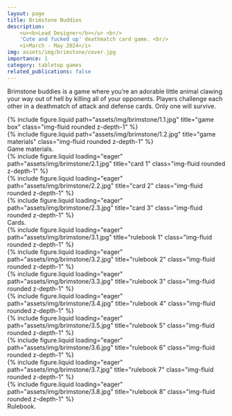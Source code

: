 ```yaml
---
layout: page
title: Brimstone Buddies
description: 
    <u><b>Lead Designer</b></u> <br/> 
    'Cute and fucked up' deathmatch card game. <br/> 
    <i>March - May 2024</i>
img: assets/img/brimstone/cover.jpg
importance: 1
category: tabletop games
related_publications: false
---
```


Brimstone buddies is a game where you’re an adorable little animal clawing your way out of hell by killing all of your opponents. Players challenge each other in a deathmatch of attack and defense cards. Only one will survive.

<div class="row">
    <div class="col-sm mt-3 mt-md-0">
        {% include figure.liquid path="assets/img/brimstone/1.1.jpg" title="game box" class="img-fluid rounded z-depth-1" %}
    </div>
    <div class="col-sm mt-3 mt-md-0">
        {% include figure.liquid path="assets/img/brimstone/1.2.jpg" title="game materials" class="img-fluid rounded z-depth-1" %}
    </div>
</div>
<div class="caption">
    Game materials.
</div>

<div class="row">
    <div class="col-sm mt-3 mt-md-0">
        {% include figure.liquid loading="eager" path="assets/img/brimstone/2.1.jpg" title="card 1" class="img-fluid rounded z-depth-1" %}
    </div>
    <div class="col-sm mt-3 mt-md-0">
        {% include figure.liquid loading="eager" path="assets/img/brimstone/2.2.jpg" title="card 2" class="img-fluid rounded z-depth-1" %}
    </div>
    <div class="col-sm mt-3 mt-md-0">
        {% include figure.liquid loading="eager" path="assets/img/brimstone/2.3.jpg" title="card 3" class="img-fluid rounded z-depth-1" %}
    </div>
</div>
<div class="caption">
    Cards.
</div>

<div class="row">
    <div class="col-3 mt-3 mt-md-0">
        {% include figure.liquid loading="eager" path="assets/img/brimstone/3.1.jpg" title="rulebook 1" class="img-fluid rounded z-depth-1" %}
    </div>
    <div class="col-3 mt-3 mt-md-0">
        {% include figure.liquid loading="eager" path="assets/img/brimstone/3.2.jpg" title="rulebook 2" class="img-fluid rounded z-depth-1" %}
    </div>
    <div class="col-3 mt-3 mt-md-0">
        {% include figure.liquid loading="eager" path="assets/img/brimstone/3.3.jpg" title="rulebook 3" class="img-fluid rounded z-depth-1" %}
    </div>
    <div class="col-3 mt-3 mt-md-0">
        {% include figure.liquid loading="eager" path="assets/img/brimstone/3.4.jpg" title="rulebook 4" class="img-fluid rounded z-depth-1" %}
    </div>
</div>
<div class="row">
    <div class="col-3 mt-3 mt-md-0">
        {% include figure.liquid loading="eager" path="assets/img/brimstone/3.5.jpg" title="rulebook 5" class="img-fluid rounded z-depth-1" %}
    </div>
    <div class="col-3 mt-3 mt-md-0">
        {% include figure.liquid loading="eager" path="assets/img/brimstone/3.6.jpg" title="rulebook 6" class="img-fluid rounded z-depth-1" %}
    </div>
    <div class="col-3 mt-3 mt-md-0">
        {% include figure.liquid loading="eager" path="assets/img/brimstone/3.7.jpg" title="rulebook 7" class="img-fluid rounded z-depth-1" %}
    </div>
    <div class="col-3 mt-3 mt-md-0">
        {% include figure.liquid loading="eager" path="assets/img/brimstone/3.8.jpg" title="rulebook 8" class="img-fluid rounded z-depth-1" %}
    </div>
</div>
<div class="caption">
    Rulebook.
</div>